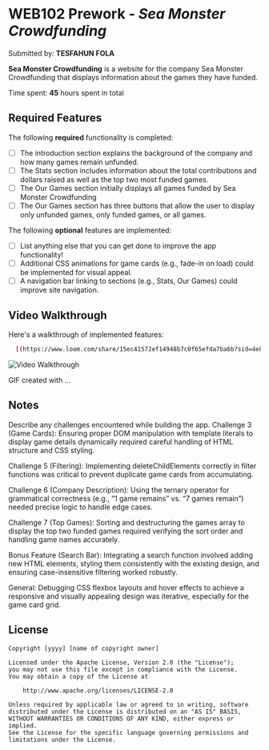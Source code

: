 # WEB102 Prework - *Sea Monster Crowdfunding*

Submitted by: **TESFAHUN FOLA**

**Sea Monster Crowdfunding** is a website for the company Sea Monster Crowdfunding that displays information about the games they have funded.

Time spent: **45** hours spent in total

## Required Features

The following **required** functionality is completed:

* [ ] The introduction section explains the background of the company and how many games remain unfunded.
* [ ] The Stats section includes information about the total contributions and dollars raised as well as the top two most funded games.
* [ ] The Our Games section initially displays all games funded by Sea Monster Crowdfunding
* [ ] The Our Games section has three buttons that allow the user to display only unfunded games, only funded games, or all games.

The following **optional** features are implemented:

* [ ] List anything else that you can get done to improve the app functionality!
* [ ]  Additional CSS animations for game cards (e.g., fade-in on load) could be implemented for visual appeal.
* [ ] A navigation bar linking to sections (e.g., Stats, Our Games) could improve site navigation.

## Video Walkthrough

Here's a walkthrough of implemented features:

```bash
  [(https://www.loom.com/share/15ec41572ef14948b7c0f65efda7ba6b?sid=4e834c3d-c220-4516-a83c-01a566717b78)]
```

<img src='http://i.imgur.com/link/to/your/gif/file.gif' title='Video Walkthrough' width='' alt='Video Walkthrough' />

<!-- Replace this with whatever GIF tool you used! -->
GIF created with ...  
<!-- Recommended tools:
[Kap](https://getkap.co/) for macOS
[ScreenToGif](https://www.screentogif.com/) for Windows
[peek](https://github.com/phw/peek) for Linux. -->

## Notes

Describe any challenges encountered while building the app.
Challenge 3 (Game Cards): Ensuring proper DOM manipulation with template literals to display game details dynamically required careful handling of HTML structure and CSS styling.

Challenge 5 (Filtering): Implementing deleteChildElements correctly in filter functions was critical to prevent duplicate game cards from accumulating.

Challenge 6 (Company Description): Using the ternary operator for grammatical correctness (e.g., “1 game remains” vs. “7 games remain”) needed precise logic to handle edge cases.

Challenge 7 (Top Games): Sorting and destructuring the games array to display the top two funded games required verifying the sort order and handling game names accurately.

Bonus Feature (Search Bar): Integrating a search function involved adding new HTML elements, styling them consistently with the existing design, and ensuring case-insensitive filtering worked robustly.

General: Debugging CSS flexbox layouts and hover effects to achieve a responsive and visually appealing design was iterative, especially for the game card grid.

## License

    Copyright [yyyy] [name of copyright owner]

    Licensed under the Apache License, Version 2.0 (the "License");
    you may not use this file except in compliance with the License.
    You may obtain a copy of the License at

        http://www.apache.org/licenses/LICENSE-2.0

    Unless required by applicable law or agreed to in writing, software
    distributed under the License is distributed on an "AS IS" BASIS,
    WITHOUT WARRANTIES OR CONDITIONS OF ANY KIND, either express or implied.
    See the License for the specific language governing permissions and
    limitations under the License.
